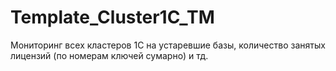 # Template_Cluster1C_TM
Мониторинг всех кластеров 1С на устаревшие базы, количество занятых лицензий (по номерам ключей сумарно) и тд.
